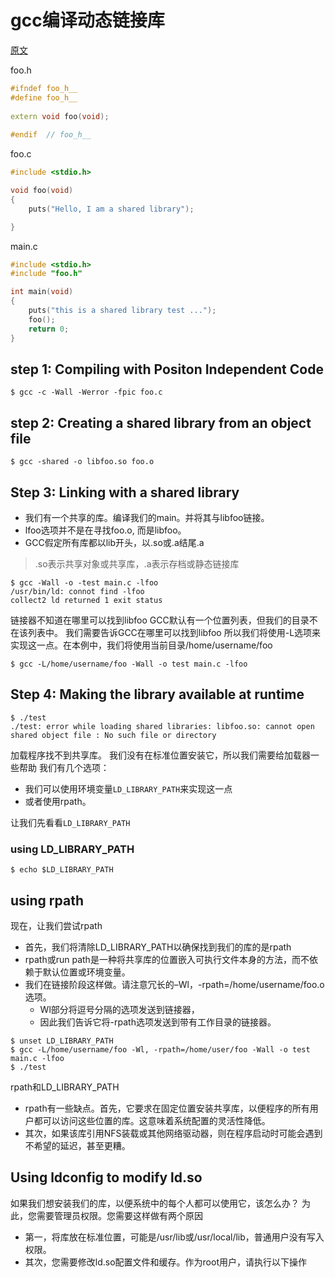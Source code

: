 # gcc编译动态链接库

[原文](https://www.cprogramming.com/tutorial/shared-libraries-linux-gcc.html#fn:pic)

foo.h

```c++
#ifndef foo_h__
#define foo_h__
 
extern void foo(void);
 
#endif  // foo_h__
```

foo.c

```c++
#include <stdio.h>

void foo(void)
{
    puts("Hello, I am a shared library");

}
```

main.c

```c++
#include <stdio.h>
#include "foo.h"

int main(void)
{
    puts("this is a shared library test ...");
    foo();
    return 0;
}
```

## step 1: Compiling with Positon Independent Code

```shell
$ gcc -c -Wall -Werror -fpic foo.c
```

## step 2: Creating a shared library from an object file

```shell
$ gcc -shared -o libfoo.so foo.o
```

## Step 3: Linking with a shared library

- 我们有一个共享的库。编译我们的main。并将其与libfoo链接。
- lfoo选项并不是在寻找foo.o, 而是libfoo。
- GCC假定所有库都以lib开头，以.so或.a结尾.a

> .so表示共享对象或共享库，.a表示存档或静态链接库

```shell
$ gcc -Wall -o -test main.c -lfoo
/usr/bin/ld: connot find -lfoo
collect2 ld returned 1 exit status
```

链接器不知道在哪里可以找到libfoo
GCC默认有一个位置列表，但我们的目录不在该列表中。
我们需要告诉GCC在哪里可以找到libfoo
所以我们将使用-L选项来实现这一点。在本例中，我们将使用当前目录/home/username/foo

```shell
$ gcc -L/home/username/foo -Wall -o test main.c -lfoo
```

## Step 4: Making the library available at runtime

```shell
$ ./test
./test: error while loading shared libraries: libfoo.so: cannot open shared object file : No such file or directory
```

加载程序找不到共享库。
我们没有在标准位置安装它，所以我们需要给加载器一些帮助
我们有几个选项：
- 我们可以使用环境变量`LD_LIBRARY_PATH`来实现这一点
- 或者使用rpath。

让我们先看看`LD_LIBRARY_PATH`

### using LD_LIBRARY_PATH

```shell
$ echo $LD_LIBRARY_PATH
```

## using rpath

现在，让我们尝试rpath
- 首先，我们将清除LD_LIBRARY_PATH以确保找到我们的库的是rpath
- rpath或run path是一种将共享库的位置嵌入可执行文件本身的方法，而不依赖于默认位置或环境变量。
- 我们在链接阶段这样做。请注意冗长的–Wl，-rpath=/home/username/foo.o选项。
  - Wl部分将逗号分隔的选项发送到链接器，
  - 因此我们告诉它将-rpath选项发送到带有工作目录的链接器。 
  
```shell
$ unset LD_LIBRARY_PATH
$ gcc -L/home/username/foo -Wl, -rpath=/home/user/foo -Wall -o test main.c -lfoo
$ ./test
```

rpath和LD_LIBRARY_PATH

- rpath有一些缺点。首先，它要求在固定位置安装共享库，以便程序的所有用户都可以访问这些位置的库。这意味着系统配置的灵活性降低。
- 其次，如果该库引用NFS装载或其他网络驱动器，则在程序启动时可能会遇到不希望的延迟，甚至更糟。

## Using ldconfig to modify ld.so

如果我们想安装我们的库，以便系统中的每个人都可以使用它，该怎么办？
为此，您需要管理员权限。您需要这样做有两个原因
- 第一，将库放在标准位置，可能是/usr/lib或/usr/local/lib，普通用户没有写入权限。
- 其次，您需要修改ld.so配置文件和缓存。作为root用户，请执行以下操作

